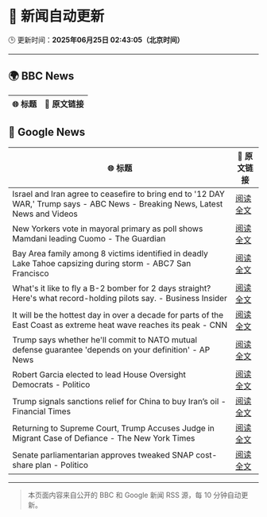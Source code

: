 # 🧠 新闻自动更新

🕒 更新时间：**2025年06月25日 02:43:05（北京时间）**

---

## 🌍 BBC News

| 🌐 标题 | 🔗 原文链接 |
|--------|-------------|

## 📰 Google News

| 🌐 标题 | 🔗 原文链接 |
|--------|-------------|
| Israel and Iran agree to ceasefire to bring end to '12 DAY WAR,' Trump says - ABC News - Breaking News, Latest News and Videos | [阅读全文](https://news.google.com/rss/articles/CBMiogFBVV95cUxPTjZFVmhFSTJBSnJRVzZqU2RkTU9rSlZQWjd5MkdkNTJRUnY2X0x6a3RhaWVpX0ZIanNKX2x5WGhfeDNlNFJJNmE4Y1pJd1h0eWlRMGU1blFxMmJRZUJNWHFvWVAxQlJlbGk2UGVnTGNCRk9tY1p4VGlNR2RkZnZJdlFieUp4aHJla29TU2xLbVFkY2Q4ZURyZFJGUWxZbm9SdFHSAacBQVVfeXFMTXM5UXFLaUZ4RXZTTkVFdDJzaTVVeFlOZlNORFM5UUNkcmRJeG5lb25QS1BFc0N5T2FkRm1YblRWZmdKaDlvSThkbEFZWDNBRmYzZWxsa1BJbUFwVWdsZ0tCdXliOG04Z1lsTy1zbk0zMk5Dam9oM21MZDJlODRqOGFMVldzM2lLdzU4TmduWGlGWWI3Y3F1bVFHRkc2cTFhZE8xa3NyRkk?oc=5) |
| New Yorkers vote in mayoral primary as poll shows Mamdani leading Cuomo - The Guardian | [阅读全文](https://news.google.com/rss/articles/CBMikwFBVV95cUxPdl80a0U0cWcyUmVUU3hyRXk5SldqRWZUNENtZDVrODBvYzN1N2xWaUhGN0tzQ3hsTzE4bTQtcHVMVmZoZzhmSDV5VlM3Yl9TYTRaS0xuRVBnN25YanJ5UEJHU3FCREdKRlZMVzAzZ2FfVlJlUTc5cWpDeVFfQVRYSFNVdFFFUGxqQTdLSmswZ0o5d28?oc=5) |
| Bay Area family among 8 victims identified in deadly Lake Tahoe capsizing during storm - ABC7 San Francisco | [阅读全文](https://news.google.com/rss/articles/CBMi0gFBVV95cUxQQVZ6ZkhKMW53SXFVUmxfbXp0bzBac0lwNHA4eFNEcDlUY1hGMlhsaUYtNGpkX3JBRHJYcEltWnlMWnRkTkt1RFg4NEV4UlItNEZvMHpsd0VZX3NxYmEzQU5WZDE3YWVUai1LYlZCWkNueWdrVGpRelNISS1WYTFsZ2VRa2wzcjFPRHJmNVg1VDdjd2RzdXRVNGtiZVNtVHlTWW05aTBkRkpXdThDbzlvMDBNa21NQlhvdEJWbkJSbWo3ME1CRHhhNDFjOGR6YllpeUE?oc=5) |
| What's it like to fly a B-2 bomber for 2 days straight? Here's what record-holding pilots say. - Business Insider | [阅读全文](https://news.google.com/rss/articles/CBMiiAFBVV95cUxNb2J4WjhqX3NtVHZQcjBfRTZMQ1Z3TWJybnVUNkhMSEtYUnAxRWJub0Z6SHlSTGVJSmI4N1pSZjhGckdPek5USU1lNnpBZlNjeXl1cVFYQUY4cE05YUwzaXN2M0dMNVo0dk8yX0VJV1E0YVA5Zl9NVklydklWMmFFOHRMdFZER1o2?oc=5) |
| It will be the hottest day in over a decade for parts of the East Coast as extreme heat wave reaches its peak - CNN | [阅读全文](https://news.google.com/rss/articles/CBMidkFVX3lxTFAxNHpkSllTTTlGUHRyWndISFM3VDRuR3F2QkVtRHBJdmN4N2t2Y2xibW05NW5pemFUUHowaU9ObWRhd1JpRDk2YmNFeGlYZzlVY25KTzFnVFBQY2hDX0RrM2Fhdjk3cXhYcHdwM3dCbkU2Y19rdFHSAXtBVV95cUxQYS1GcVhISGV5QnhzRmI5SUQ1VVF2ek9zR09kblY3Y3NRb1ZHbTVGTmJ2Y1dBX0dFSjRLRDJ3WFJOc2RsYVN2b0ZWdy1yUVNTWW5rVmRhVkVnN29GZjJFeEtTSHJUdGszeW9hT2I0bUtzblVzY0Q4bnJCQTQ?oc=5) |
| Trump says whether he'll commit to NATO mutual defense guarantee 'depends on your definition' - AP News | [阅读全文](https://news.google.com/rss/articles/CBMiigFBVV95cUxOaFBrcVFUTzNVN0JQMC1BMUJRcmJXTkdjbF9zVVdkLXN5RTRadWV1VEtfUW1kcUJFNXI3cGRvWU5MeXU2R3lheC1Qa25WSkRadEI0b29CeXEzOHJqRWNMdXNqUVU0MllYVF9RRzVQdmo4QkNFd1VVd09rN0JXMExsQjMydXpBMFplOXc?oc=5) |
| Robert Garcia elected to lead House Oversight Democrats - Politico | [阅读全文](https://news.google.com/rss/articles/CBMipgFBVV95cUxOV0NXMkVHd05zckprcEdvYWZfSkhLdmFwb0tJNnM4Y0hfaGhXMkw5VEJDQnN0LVhwVTgtd2RvUTl1ZzFrLWl5ME9MakVtcVNvRENGZFJNQXRDWThVMVp6WDVJRFdqaVZhcEpRRmtYa1o5US00Q1lqRHZZSlMyVF9NMFBQcjN3Y01qd0FzRnhvUVRSTy15cHA5TmhpbWQyUjR0aVJHakZ3?oc=5) |
| Trump signals sanctions relief for China to buy Iran’s oil - Financial Times | [阅读全文](https://news.google.com/rss/articles/CBMicEFVX3lxTE1WOEZfU294ajl6SU52amlVc0p6LVZMQldzSEZ0MXdLUnROUTcybFZTS2p3dXJPS2NuemFrMVdJcmVLR1QyZ0NiWkRtU0sxb1JqVFZ1NVVHbUtaZGZRSFoxWkZURHRSaVZfMzg0ZWdKQ0Y?oc=5) |
| Returning to Supreme Court, Trump Accuses Judge in Migrant Case of Defiance - The New York Times | [阅读全文](https://news.google.com/rss/articles/CBMie0FVX3lxTE8yQVJWUkF0dmtmeUJQZUU0SWFfR0dtREtiRF9ISXNCUEVkanFfeXZCRHhYTHl0T1ZCZ1NGbUZhdTZIZGtTSXRGSXdCQWs2dVVFcW12RVl0TkNlb0FHZnZhOFZlM3Vzd2h4bEZvNTdXZ09adDVPMWhCU2xaOA?oc=5) |
| Senate parliamentarian approves tweaked SNAP cost-share plan - Politico | [阅读全文](https://news.google.com/rss/articles/CBMixgFBVV95cUxPXzJxaFhpWkpLLVVOb3gzaTVfb2FUUzNSNlZySjdXMXcyb2hkWU0wU2VKRE5MN3NuOWJQSG1BZmE3eEIta0E0Z0RITTUzMEFDMURraGpDSVduRXdnaDVWQU9NVE92QlRQSk1SVkZVcEdTRGQ2Vms3aWtoUElJdkJpTVBrWFFBLUhXVHlzZmVkcWV5RUtxNDNPU0dxcDNrM25fb2hlT2diNW5WMGZZdFQ4cDYzbExKcGdobUU0cGRSLVo2c0s5YWc?oc=5) |

---
> 本页面内容来自公开的 BBC 和 Google 新闻 RSS 源，每 10 分钟自动更新。